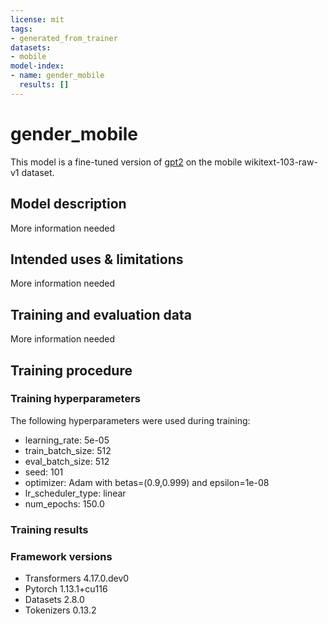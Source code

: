 ```yaml
---
license: mit
tags:
- generated_from_trainer
datasets:
- mobile
model-index:
- name: gender_mobile
  results: []
---
```


<!-- This model card has been generated automatically according to the information the Trainer had access to. You
should probably proofread and complete it, then remove this comment. -->

# gender_mobile

This model is a fine-tuned version of [gpt2](https://huggingface.co/gpt2) on the mobile wikitext-103-raw-v1 dataset.

## Model description

More information needed

## Intended uses & limitations

More information needed

## Training and evaluation data

More information needed

## Training procedure

### Training hyperparameters

The following hyperparameters were used during training:
- learning_rate: 5e-05
- train_batch_size: 512
- eval_batch_size: 512
- seed: 101
- optimizer: Adam with betas=(0.9,0.999) and epsilon=1e-08
- lr_scheduler_type: linear
- num_epochs: 150.0

### Training results



### Framework versions

- Transformers 4.17.0.dev0
- Pytorch 1.13.1+cu116
- Datasets 2.8.0
- Tokenizers 0.13.2
